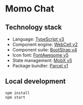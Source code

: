 # Momo Chat

## Technology stack

-   Language: [TypeScript v3][1]
-   Component engine: [WebCell v2][2]
-   Component suite: [BootStrap v4][3]
-   Icon font: [FontAwesome v5][4]
-   State management: [MobX v5][5]
-   Package bundler: [Parcel v1][6]

## Local development

```shell
npm install
npm start
```

[1]: https://typescriptlang.org
[2]: https://github.com/EasyWebApp/WebCell/tree/v2
[3]: https://getbootstrap.com
[4]: https://fontawesome.com
[5]: https://mobx.js.org
[6]: https://parceljs.org

